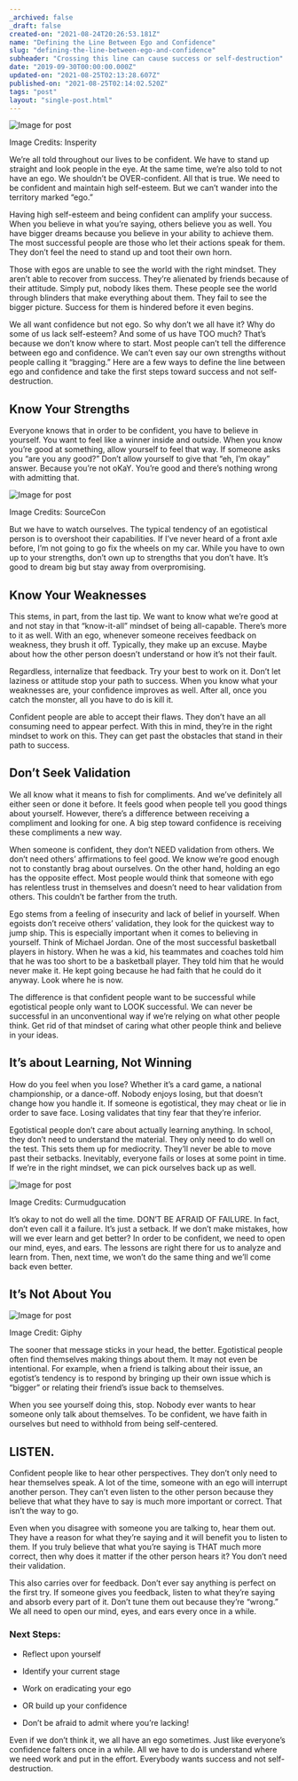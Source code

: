 ```yaml
---
_archived: false
_draft: false
created-on: "2021-08-24T20:26:53.181Z"
name: "Defining the Line Between Ego and Confidence"
slug: "defining-the-line-between-ego-and-confidence"
subheader: "Crossing this line can cause success or self-destruction"
date: "2019-09-30T00:00:00.000Z"
updated-on: "2021-08-25T02:13:28.607Z"
published-on: "2021-08-25T02:14:02.520Z"
tags: "post"
layout: "single-post.html"
---
```


![Image for post](https://uploads-ssl.webflow.com/61241da8381f9c35320e4962/612555dfaf2885e5492f097d_0*crHM1kUnvc9ClxOD.png)

Image Credits: Insperity

We’re all told throughout our lives to be confident. We have to stand up straight and look people in the eye. At the same time, we’re also told to not have an ego. We shouldn’t be OVER-confident. All that is true. We need to be confident and maintain high self-esteem. But we can’t wander into the territory marked “ego.”

Having high self-esteem and being confident can amplify your success. When you believe in what you’re saying, others believe you as well. You have bigger dreams because you believe in your ability to achieve them. The most successful people are those who let their actions speak for them. They don’t feel the need to stand up and toot their own horn.

Those with egos are unable to see the world with the right mindset. They aren’t able to recover from success. They’re alienated by friends because of their attitude. Simply put, nobody likes them. These people see the world through blinders that make everything about them. They fail to see the bigger picture. Success for them is hindered before it even begins.

We all want confidence but not ego. So why don’t we all have it? Why do some of us lack self-esteem? And some of us have TOO much? That’s because we don’t know where to start. Most people can’t tell the difference between ego and confidence. We can’t even say our own strengths without people calling it “bragging.” Here are a few ways to define the line between ego and confidence and take the first steps toward success and not self-destruction.

**Know Your Strengths**
-----------------------

Everyone knows that in order to be confident, you have to believe in yourself. You want to feel like a winner inside and outside. When you know you’re good at something, allow yourself to feel that way. If someone asks you “are you any good?” Don’t allow yourself to give that “eh, I’m okay” answer. Because you’re not oKaY. You’re good and there’s nothing wrong with admitting that.

![Image for post](https://uploads-ssl.webflow.com/61241da8381f9c35320e4962/612555df1aada1dadaaf4734_0*YyAR8ZlHzSHL3FzA.png)

Image Credits: SourceCon

But we have to watch ourselves. The typical tendency of an egotistical person is to overshoot their capabilities. If I’ve never heard of a front axle before, I’m not going to go fix the wheels on my car. While you have to own up to your strengths, don’t own up to strengths that you don’t have. It’s good to dream big but stay away from overpromising.

**Know Your Weaknesses**
------------------------

This stems, in part, from the last tip. We want to know what we’re good at and not stay in that “know-it-all” mindset of being all-capable. There’s more to it as well. With an ego, whenever someone receives feedback on weakness, they brush it off. Typically, they make up an excuse. Maybe about how the other person doesn’t understand or how it’s not their fault.

Regardless, internalize that feedback. Try your best to work on it. Don’t let laziness or attitude stop your path to success. When you know what your weaknesses are, your confidence improves as well. After all, once you catch the monster, all you have to do is kill it.

Confident people are able to accept their flaws. They don’t have an all consuming need to appear perfect. With this in mind, they’re in the right mindset to work on this. They can get past the obstacles that stand in their path to success.

**Don’t Seek Validation**
-------------------------

We all know what it means to fish for compliments. And we’ve definitely all either seen or done it before. It feels good when people tell you good things about yourself. However, there’s a difference between receiving a compliment and looking for one. A big step toward confidence is receiving these compliments a new way.

When someone is confident, they don’t NEED validation from others. We don’t need others’ affirmations to feel good. We know we’re good enough not to constantly brag about ourselves. On the other hand, holding an ego has the opposite effect. Most people would think that someone with ego has relentless trust in themselves and doesn’t need to hear validation from others. This couldn’t be farther from the truth.

Ego stems from a feeling of insecurity and lack of belief in yourself. When egoists don’t receive others’ validation, they look for the quickest way to jump ship. This is especially important when it comes to believing in yourself. Think of Michael Jordan. One of the most successful basketball players in history. When he was a kid, his teammates and coaches told him that he was too short to be a basketball player. They told him that he would never make it. He kept going because he had faith that he could do it anyway. Look where he is now.

The difference is that confident people want to be successful while egotistical people only want to LOOK successful. We can never be successful in an unconventional way if we’re relying on what other people think. Get rid of that mindset of caring what other people think and believe in your ideas.

**It’s about Learning, Not Winning**
------------------------------------

How do you feel when you lose? Whether it’s a card game, a national championship, or a dance-off. Nobody enjoys losing, but that doesn’t change how you handle it. If someone is egotistical, they may cheat or lie in order to save face. Losing validates that tiny fear that they’re inferior.

Egotistical people don’t care about actually learning anything. In school, they don’t need to understand the material. They only need to do well on the test. This sets them up for mediocrity. They’ll never be able to move past their setbacks. Inevitably, everyone fails or loses at some point in time. If we’re in the right mindset, we can pick ourselves back up as well.

![Image for post](https://uploads-ssl.webflow.com/61241da8381f9c35320e4962/612555e3b60c47f9a783b2a8_0*4HchAqHGOnBUX_Pd.jpeg)

Image Credits: Curmudgucation

It’s okay to not do well all the time. DON’T BE AFRAID OF FAILURE. In fact, don’t even call it a failure. It’s just a setback. If we don’t make mistakes, how will we ever learn and get better? In order to be confident, we need to open our mind, eyes, and ears. The lessons are right there for us to analyze and learn from. Then, next time, we won’t do the same thing and we’ll come back even better.

**It’s Not About You**
----------------------

  

![Image for post](https://uploads-ssl.webflow.com/61241da8381f9c35320e4962/612555df906b413aff2bf932_0*UKrQmJxACdlp5NHS.gif)

Image Credit: Giphy

The sooner that message sticks in your head, the better. Egotistical people often find themselves making things about them. It may not even be intentional. For example, when a friend is talking about their issue, an egotist’s tendency is to respond by bringing up their own issue which is “bigger” or relating their friend’s issue back to themselves.

When you see yourself doing this, stop. Nobody ever wants to hear someone only talk about themselves. To be confident, we have faith in ourselves but need to withhold from being self-centered.

**LISTEN.**
-----------

Confident people like to hear other perspectives. They don’t only need to hear themselves speak. A lot of the time, someone with an ego will interrupt another person. They can’t even listen to the other person because they believe that what they have to say is much more important or correct. That isn’t the way to go.

Even when you disagree with someone you are talking to, hear them out. They have a reason for what they’re saying and it will benefit you to listen to them. If you truly believe that what you’re saying is THAT much more correct, then why does it matter if the other person hears it? You don’t need their validation.

This also carries over for feedback. Don’t ever say anything is perfect on the first try. If someone gives you feedback, listen to what they’re saying and absorb every part of it. Don’t tune them out because they’re “wrong.” We all need to open our mind, eyes, and ears every once in a while.

### Next Steps:

*   Reflect upon yourself

*   Identify your current stage

*   Work on eradicating your ego

*   OR build up your confidence

*   Don’t be afraid to admit where you’re lacking!

Even if we don’t think it, we all have an ego sometimes. Just like everyone’s confidence falters once in a while. All we have to do is understand where we need work and put in the effort. Everybody wants success and not self-destruction.
